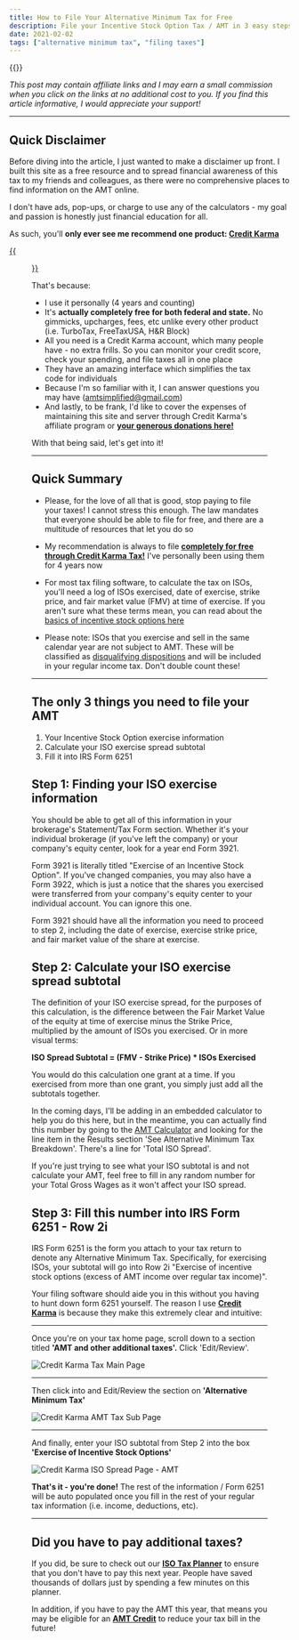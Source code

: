 ```yaml
---
title: How to File Your Alternative Minimum Tax for Free
description: File your Incentive Stock Option Tax / AMT in 3 easy steps
date: 2021-02-02
tags: ["alternative minimum tax", "filing taxes"]
---
```

{{<disclaimer>}}

*This post may contain affiliate links and I may earn a small commission when you click on the links at no additional cost to you. If you find this article informative, I would appreciate your support!*

------------------

Quick Disclaimer
---
Before diving into the article, I just wanted to make a disclaimer up front. I built this site as a free resource and to spread financial awareness of this tax to my friends and colleagues, as there were no comprehensive places to find information on the AMT online. 

I don't have ads, pop-ups, or charge to use any of the calculators - my goal and passion is honestly just financial education for all.

As such, you'll **only ever see me recommend one product: [Credit Karma](https://credit-karma-tax.pxf.io/amtsimplified)** 

[{{<figure src="/img/credit_karma_logo.png" alt="Credit Karma Tax Logo">}}](https://credit-karma-tax.pxf.io/amtsimplified)

That's because:

- I use it personally (4 years and counting)
- It's **actually completely free for both federal and state.** No gimmicks, upcharges, fees, etc unlike every other product (i.e. TurboTax, FreeTaxUSA, H&R Block)
- All you need is a Credit Karma account, which many people have - no extra frills. So you can monitor your credit score, check your spending, and file taxes all in one place
- They have an amazing interface which simplifies the tax code for individuals
- Because I'm so familiar with it, I can answer questions you may have (amtsimplified@gmail.com)
- And lastly, to be frank, I'd like to cover the expenses of maintaining this site and server through Credit Karma's affiliate program or **[your generous donations here!](https://www.buymeacoffee.com/amtsimplified)** 

With that being said, let's get into it!

------------------

Quick Summary
---
- Please, for the love of all that is good, stop paying to file your taxes! I cannot stress this enough. The law mandates that everyone should be able to file for free, and there are a multitude of resources that let you do so

- My recommendation is always to file **[completely for free through Credit Karma Tax!](https://credit-karma-tax.pxf.io/amtsimplified)** I've personally been using them for 4 years now

- For most tax filing software, to calculate the tax on ISOs, you'll need a log of ISOs exercised, date of exercise, strike price, and fair market value (FMV) at time of exercise. If you aren't sure what these terms mean, you can read about the [basics of incentive stock options here](/articles/incentive-stock-option-iso-basics/)

- Please note: ISOs that you exercise and sell in the same calendar year are not subject to AMT. These will be classified as [disqualifying dispositions](/articles/iso-difference-between-qualifying-and-disqualifying-disposition/) and will be included in your regular income tax. Don't double count these!

------------------

The only 3 things you need to file your AMT
---

1. Your Incentive Stock Option exercise information
2. Calculate your ISO exercise spread subtotal
3. Fill it into IRS Form 6251

Step 1: Finding your ISO exercise information
---
You should be able to get all of this information in your brokerage's Statement/Tax Form section. Whether it's your individual brokerage (if you've left the company) or your company's equity center, look for a year end Form 3921. 

Form 3921 is literally titled "Exercise of an Incentive Stock Option". If you've changed companies, you may also have a Form 3922, which is just a notice that the shares you exercised were transferred from your company's equity center to your individual account. You can ignore this one.

Form 3921 should have all the information you need to proceed to step 2, including the date of exercise, exercise strike price, and fair market value of the share at exercise. 

Step 2: Calculate your ISO exercise spread subtotal
---
The definition of your ISO exercise spread, for the purposes of this calculation, is the difference between the Fair Market Value of the equity at time of exercise minus the Strike Price, multiplied by the amount of ISOs you exercised. Or in more visual terms:

**ISO Spread Subtotal = (FMV - Strike Price) * ISOs Exercised**

You would do this calculation one grant at a time. If you exercised from more than one grant, you simply just add all the subtotals together.

In the coming days, I'll be adding in an embedded calculator to help you do this here, but in the meantime, you can actually find this number by going to the [AMT Calculator](/amt-calculator) and looking for the line item in the Results section 'See Alternative Minimum Tax Breakdown'. There's a line for 'Total ISO Spread'. 

If you're just trying to see what your ISO subtotal is and not calculate your AMT, feel free to fill in any random number for your Total Gross Wages as it won't affect your ISO spread.

Step 3: Fill this number into IRS Form 6251 - Row 2i
---

IRS Form 6251 is the form you attach to your tax return to denote any Alternative Minimum Tax. Specifically, for exercising ISOs, your subtotal will go into Row 2i "Exercise of incentive stock options (excess of AMT income over regular tax income)".

Your filing software should aide you in this without you having to hunt down form 6251 yourself. The reason I use **[Credit Karma](https://credit-karma-tax.pxf.io/amtsimplified)** is because they make this extremely clear and intuitive:

------------------
Once you're on your tax home page, scroll down to a section titled **'AMT and other additional taxes'.** Click 'Edit/Review'.

![Credit Karma Tax Main Page](/img/ck_home_amt.png)

------------------
Then click into and Edit/Review the section on **'Alternative Minimum Tax'** 

![Credit Karma AMT Tax Sub Page](/img/ck_subpage_amt.png)

------------------
And finally, enter your ISO subtotal from Step 2 into the box **'Exercise of Incentive Stock Options'**

![Credit Karma ISO Spread Page - AMT](/img/ck_isospread_input_amt.png)

**That's it - you're done!** The rest of the information / Form 6251 will be auto populated once you fill in the rest of your regular tax information (i.e. income, deductions, etc). 

------------------

Did you have to pay additional taxes?
---
If you did, be sure to check out our **[ISO Tax Planner](/iso-tax-planner/)** to ensure that you don't have to pay this next year. People have saved thousands of dollars just by spending a few minutes on this planner.

In addition, if you have to pay the AMT this year, that means you may be eligible for an **[AMT Credit](/articles/what_is_the_amt_credit_carryover/)** to reduce your tax bill in the future!
